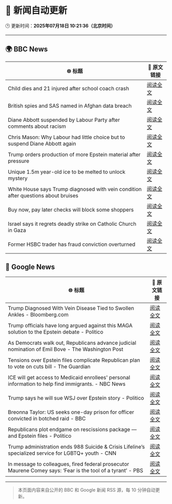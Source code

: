 # 🧠 新闻自动更新

🕒 更新时间：**2025年07月18日 10:21:36（北京时间）**

---

## 🌍 BBC News

| 🌐 标题 | 🔗 原文链接 |
|--------|-------------|
| Child dies and 21 injured after school coach crash | [阅读全文](https://www.bbc.com/news/articles/ckg538x0lm5o) |
| British spies and SAS named in Afghan data breach | [阅读全文](https://www.bbc.com/news/articles/cj4ek9njknvo) |
| Diane Abbott suspended by Labour Party after comments about racism | [阅读全文](https://www.bbc.com/news/articles/c4g8v33g1dgo) |
| Chris Mason: Why Labour had little choice but to suspend Diane Abbott again | [阅读全文](https://www.bbc.com/news/articles/cz9k7yje44eo) |
| Trump orders production of more Epstein material after pressure | [阅读全文](https://www.bbc.com/news/articles/c9w1014rlq9o) |
| Unique 1.5m year-old ice to be melted to unlock mystery | [阅读全文](https://www.bbc.com/news/articles/c5ygwd6yj28o) |
| White House says Trump diagnosed with vein condition after questions about bruises | [阅读全文](https://www.bbc.com/news/articles/c1jw1pdyp0jo) |
| Buy now, pay later checks will block some shoppers | [阅读全文](https://www.bbc.com/news/articles/cwygjvd67plo) |
| Israel says it regrets deadly strike on Catholic Church in Gaza | [阅读全文](https://www.bbc.com/news/articles/cy8ge7vllw9o) |
| Former HSBC trader has fraud conviction overturned | [阅读全文](https://www.bbc.com/news/articles/c20pd1y1e0eo) |

## 📰 Google News

| 🌐 标题 | 🔗 原文链接 |
|--------|-------------|
| Trump Diagnosed With Vein Disease Tied to Swollen Ankles - Bloomberg.com | [阅读全文](https://news.google.com/rss/articles/CBMiqwFBVV95cUxPWWFxMUk2S0ZWTTU1QjZxQjhqNHdveU9tM1YzRlVJSE90NE1VYmI0WE1LWGRJZzZZN1h6NE5sV3gxU0xWRXhCQVI4QlRheVYzWXNic0QxTHlWaU5vdWk5cEZ3Vm0xWWZMUW9ZSzJJWUt1T0xDbmRXZTBpclp3bjRHLTRfLTVwd3FVX1BhYjNaM0dPdDlsX3FrUXhUcXBSMmtIeUhpSDdFRjBJSXM?oc=5) |
| Trump officials have long argued against this MAGA solution to the Epstein debate - Politico | [阅读全文](https://news.google.com/rss/articles/CBMiogFBVV95cUxOclA2V2NobFRSbHU4Z0FFM2RoRVRNS1plQTJCdkNBNUZlNjB4RGNBUDk5aWlTbmJZT2wtSFpkWTZCNFZQZDhsR25vb1plRVk1ZWt2RkFQWUVoeXZrcE1kX09BX3ViZWx2X09GZlVROHNYdElNeVpvOWpRcjZFdThIUFVOZHZGMWNlUEY2TlFoWjR5dmh4NnBrX1FfUFVhMnZuVlE?oc=5) |
| As Democrats walk out, Republicans advance judicial nomination of Emil Bove - The Washington Post | [阅读全文](https://news.google.com/rss/articles/CBMirAFBVV95cUxQTEpZUU9VeTNvNVAxZzNWdlJMRTFlYkZRa1EzOXE4R1NXb1VBUnQtWFNrTHNfUEZ5Rlc5LXRndzdkSWdzYTB6NGs5aGFrVFNKUjdnLXkzUHRrWFAwazZvdVhHRkp1QlFDUVYxamRrX3M5QVYtT0hhNjZiUC0yOVkyUUdXYnAya29YV1JaRW1BVzRvdFdyZ1pYcXZ0Q0hSYjllcjRWTjdiT0czZUNU?oc=5) |
| Tensions over Epstein files complicate Republican plan to vote on cuts bill - The Guardian | [阅读全文](https://news.google.com/rss/articles/CBMigwFBVV95cUxPcmZPN1NCWXB4cXZXU3RwQ0g1dHNWcXBDeDBDV092b2kwYXRxRFlxclc5OElQU3JFR3MzbVk0UzB1OHgxOXVkVndtOXNkejJHRWQ2Z25fNTREY0NQd2dQSkNwRWNncEptaVVjV0VOejNqM18zbWFzdG1neHdIMDJfM1FIUQ?oc=5) |
| ICE will get access to Medicaid enrollees' personal information to help find immigrants. - NBC News | [阅读全文](https://news.google.com/rss/articles/CBMijgFBVV95cUxQdVZJaVlOSVg0OWljcC1GV0hyazl4a1lNWjVSZDNvR1FtSEtBX1ZSZFQ1M1FrOHBXVWR6Y1BQd1I1SnA0bEFRalIzeklIWlJQSFJtVENCNEdGR3lHam5aNFR6eXZ3ZzVEdmRseDQ2NFNCT05DUTQ1bERzT1ZJMGRaMWViTHE2SksxdGV4YlFn0gFWQVVfeXFMT1RTMzk1TTFKNjR4ZjB0a2ZQX2VjMHpwdkZpVHVNNHEwSFVsQzVSLW1UeDlkODdpblFSVnAzQzJ2VV85Q0pOOVpYRndEdklvdThwNDcwV2c?oc=5) |
| Trump says he will sue WSJ over Epstein story - Politico | [阅读全文](https://news.google.com/rss/articles/CBMinwFBVV95cUxOTVhMM0ZWQk9TZFQ4TGdfSHhVem1uMlB5QXFtbW1QUHZtSmh3dGRKS3FkT212YVNNanJfRFZMYnpndWljNzRDMHVCVnA3X2RSYkRka2V0Q05rc1BPcG43Y0lRZldxMDFfRHF6aGpIMDlsWFNYdTdpRU5qWXF3aVpsb0cxMkNyOEdzV2NYeWtRaEpvaE1UbWlybENyYV9HcXc?oc=5) |
| Breonna Taylor: US seeks one-day prison for officer convicted in botched raid - BBC | [阅读全文](https://news.google.com/rss/articles/CBMiWkFVX3lxTE53UWxVdVhxQ3hPWHI4UWw5NmI2djRmOWxIMWMxV2JMNzZhMnY3dXBSOFRSSDRWV3d4MlZVZ281R3lZV3JNNDNnNWUxTlZINko3eDhKazRiY01id9IBX0FVX3lxTFBSVDFBeDhtMkVLRk5JZHduR01mT3NsU0VqS3d3R19lRzFxd2d3LW9NbndkZ3Vscmk2dnBzQnJWSFhVWVJ1aS1RSHBoVEZjWEdJWk5wMlREQ0N3VFA0SEZZ?oc=5) |
| Republicans plot endgame on rescissions package — and Epstein files - Politico | [阅读全文](https://news.google.com/rss/articles/CBMipgFBVV95cUxNNkZhQzAzdDdFaXBVQnVQWUJSVW1hQlRtSjZfcy1BcmRyV0FadEpPY3BocVljWkgzZUNvd0hyME1jVkctTDVGNnFES0l2VVVNYnJqVmFJM0hhZzhYSTNPYlUzd3VOd2E5MzFudUVqdl9WNE91U0NfTi1PVkZLQ1psZEVyQ2xtRnVyVElQZ3V6dDdqVjdSUDB1SDB0LVJ1Yzl0SW42eVNn?oc=5) |
| Trump administration ends 988 Suicide & Crisis Lifeline’s specialized service for LGBTQ+ youth - CNN | [阅读全文](https://news.google.com/rss/articles/CBMigAFBVV95cUxQR2dlTXBaajI1TnF1cjhFeHQzUmhZR1RTNVNnOHVjLXZ5M2JudFdGejZMaWFBTW85YkJ4UktNYVhpTVpZeF8xeVNEODZqckppNGFkTjQxWHBuOVZWcWgxQ1lPd2NodGczeVNycENVM0dFSkU5THN0LVZ3Vm9sMHQzR9IBhgFBVV95cUxORkdadzNYUWtoQ0ZqOF8wZUFaX3BYamJmWWp3RXF2MmkxQ0ZqUTZhTVM2MDEwODhrVERPQmpNb2JlenJFWlJUTXZZbTR1QXllM3NKRTJJY3ZnTjMzUWtoU196NnRfT0dLazBjcFRjNHUxS1lVZXdoNC1ZVzE4R2VtVS10WElNdw?oc=5) |
| In message to colleagues, fired federal prosecutor Maurene Comey says: ‘Fear is the tool of a tyrant’ - PBS | [阅读全文](https://news.google.com/rss/articles/CBMipgFBVV95cUxNcWtFWnI3TU1sb1FBbms2YXFqMS1Qckw1STlIemN5SFVpYzNjR1JHYVlQMFU4SFVqZkduUkIzcWVheG5MZnRtRFl5bGVGUGxYcWtWMXpKdFFtd1VOVUhRU0ltcDVFN3JpWEFLZ01Td0prZGNvYVdORTBEZEFJTUZTaWlWdzZWNDM0UEpuM2ZYT1B4QTZURzRxeUxqeTEtUDZIYmIycF9n0gGrAUFVX3lxTE43Zk9yand2ZmpQZ0lwYTVyTHV6Q2tfUnNSSmliZ0JORGpKVURKeWY0U1k5TWd1d0pHVzIzZlR4MWNvaFR6em84NGJpRmxyVDBPS3NSbmp5Z19IT1ZVVjdfTExlajZvT2wxWi1CMFVmVGpBR2dnYUNDS0dqUXktNHhUVVFMNzhOdHlYcWh3UldVVXVsQ0IxZEdNTm1pR18tdWl1aVQ2c3RxWU5yZw?oc=5) |

---
> 本页面内容来自公开的 BBC 和 Google 新闻 RSS 源，每 10 分钟自动更新。